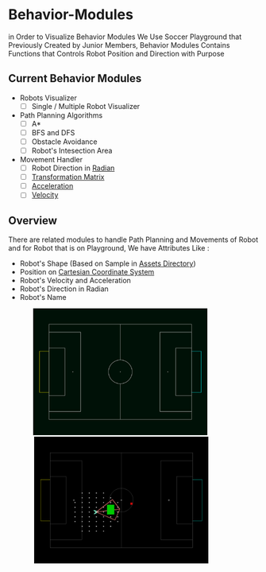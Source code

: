 # Behavior-Modules
in Order to Visualize Behavior Modules We Use Soccer Playground that Previously Created by Junior Members, Behavior Modules Contains Functions that Controls Robot Position and Direction with Purpose
## Current Behavior Modules
* Robots Visualizer
  * [ ] Single / Multiple Robot Visualizer
* Path Planning Algorithms
  * [ ] A*
  * [ ] BFS and DFS
  * [ ] Obstacle Avoidance
  * [ ] Robot's Intesection Area
* Movement Handler
  * [ ] Robot Direction in [Radian](https://en.wikipedia.org/wiki/Radian)
  * [ ] [Transformation Matrix](https://en.wikipedia.org/wiki/Transformation_matrix)
  * [ ] [Acceleration](https://en.wikipedia.org/wiki/Acceleration)
  * [ ] [Velocity](https://en.wikipedia.org/wiki/Velocity)
## Overview
There are related modules to handle Path Planning and Movements of Robot and for Robot that is on Playground, We have Attributes Like :
* Robot's Shape (Based on Sample in [Assets Directory](Assets/robot.png))
* Position on [Cartesian Coordinate System](https://en.wikipedia.org/wiki/Cartesian_coordinate_system)
* Robot's Velocity and Acceleration
* Robot's Direction in Radian
* Robot's Name
<p style="margin-left: 10%; margin-right: 20%">
  <img width="351" height="255" src="Assets/playground.png" alt="Soccer Playground by Junior Members" align="10%">
  <img width="351" height="255" src="Assets/intersection_area.png" alt="Ball Searching by Mahdi Zeinali" align="right">
</p>
